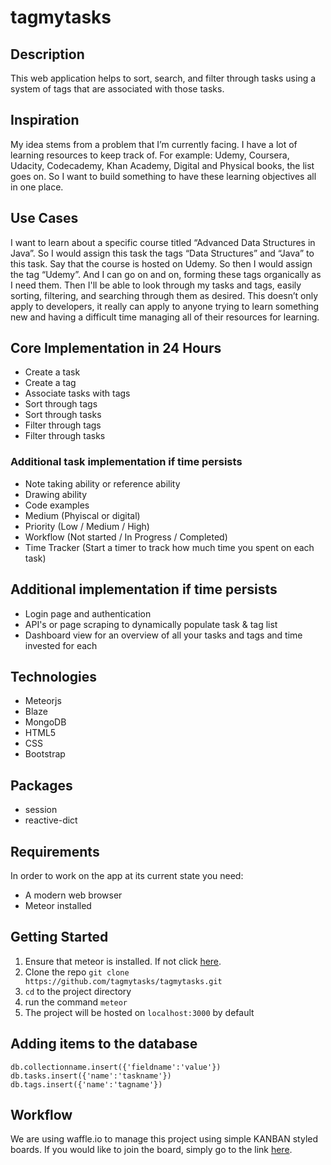 # tagmytasks

## Description
This web application helps to sort, search, and filter through tasks using a system of tags that are associated with those tasks.

## Inspiration
My idea stems from a problem that I’m currently facing. I have a lot of learning resources to keep track of. For example: Udemy, Coursera, Udacity, Codecademy, Khan Academy, Digital and Physical books, the list goes on. So I want to build something to have these learning objectives all in one place.

## Use Cases
I want to learn about a specific course titled “Advanced Data Structures in Java”. So I would assign this task the tags “Data Structures” and “Java” to this task. Say that the course is hosted on Udemy. So then I would assign the tag “Udemy”.
And I can go on and on, forming these tags organically as I need them. Then I'll be able to look through my tasks and tags, easily sorting, filtering, and searching through them as desired. This doesn’t only apply to developers, it really can apply to anyone trying to learn something new and having a difficult time managing all of their resources for learning.

## Core Implementation in 24 Hours
- Create a task
- Create a tag
- Associate tasks with tags
- Sort through tags
- Sort through tasks
- Filter through tags
- Filter through tasks

### Additional task implementation if time persists
- Note taking ability or reference ability
- Drawing ability
- Code examples
- Medium (Phyiscal or digital)
- Priority (Low / Medium / High)
- Workflow (Not started / In Progress / Completed)
- Time Tracker (Start a timer to track how much time you spent on each task)

## Additional implementation if time persists
- Login page and authentication
- API's or page scraping to dynamically populate task & tag list
- Dashboard view for an overview of all your tasks and tags and time invested for each

## Technologies
- Meteorjs
- Blaze
- MongoDB
- HTML5
- CSS
- Bootstrap

## Packages
- session
- reactive-dict

## Requirements
In order to work on the app at its current state you need:
- A modern web browser
- Meteor installed

## Getting Started
1. Ensure that meteor is installed. If not click [here](https://www.meteor.com/install).
2. Clone the repo `git clone https://github.com/tagmytasks/tagmytasks.git`
3. `cd` to the project directory
4. run the command `meteor`
5. The project will be hosted on `localhost:3000` by default

## Adding items to the database
`db.collectionname.insert({'fieldname':'value'})`
`db.tasks.insert({'name':'taskname'})`
`db.tags.insert({'name':'tagname'})`

## Workflow
We are using waffle.io to manage this project using simple KANBAN styled boards. If you would like to join the board, simply go to the link [here](https://waffle.io/tagmytasks/tagmytasks).
